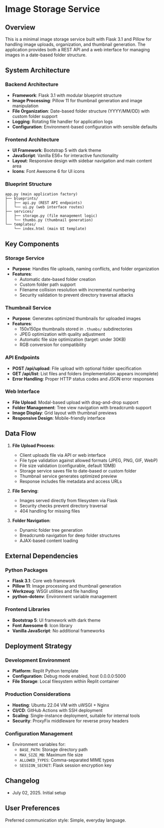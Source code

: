 # Image Storage Service

## Overview

This is a minimal image storage service built with Flask 3.1 and Pillow for handling image uploads, organization, and thumbnail generation. The application provides both a REST API and a web interface for managing images in a date-based folder structure.

## System Architecture

### Backend Architecture
- **Framework**: Flask 3.1 with modular blueprint structure
- **Image Processing**: Pillow 11 for thumbnail generation and image manipulation
- **File Organization**: Date-based folder structure (YYYY/MM/DD) with custom folder support
- **Logging**: Rotating file handler for application logs
- **Configuration**: Environment-based configuration with sensible defaults

### Frontend Architecture
- **UI Framework**: Bootstrap 5 with dark theme
- **JavaScript**: Vanilla ES6+ for interactive functionality
- **Layout**: Responsive design with sidebar navigation and main content area
- **Icons**: Font Awesome 6 for UI icons

### Blueprint Structure
```
app.py (main application factory)
├── blueprints/
│   ├── api.py (REST API endpoints)
│   └── ui.py (web interface routes)
├── services/
│   ├── storage.py (file management logic)
│   └── thumbs.py (thumbnail generation)
└── templates/
    └── index.html (main UI template)
```

## Key Components

### Storage Service
- **Purpose**: Handles file uploads, naming conflicts, and folder organization
- **Features**: 
  - Automatic date-based folder creation
  - Custom folder path support
  - Filename collision resolution with incremental numbering
  - Security validation to prevent directory traversal attacks

### Thumbnail Service
- **Purpose**: Generates optimized thumbnails for uploaded images
- **Features**:
  - 150x150px thumbnails stored in `.thumbs/` subdirectories
  - JPEG optimization with quality adjustment
  - Automatic file size optimization (target: under 30KB)
  - RGB conversion for compatibility

### API Endpoints
- **POST /api/upload**: File upload with optional folder specification
- **GET /api/list**: List files and folders (implementation appears incomplete)
- **Error Handling**: Proper HTTP status codes and JSON error responses

### Web Interface
- **File Upload**: Modal-based upload with drag-and-drop support
- **Folder Management**: Tree view navigation with breadcrumb support
- **Image Display**: Grid layout with thumbnail previews
- **Responsive Design**: Mobile-friendly interface

## Data Flow

1. **File Upload Process**:
   - Client uploads file via API or web interface
   - File type validation against allowed formats (JPEG, PNG, GIF, WebP)
   - File size validation (configurable, default 10MB)
   - Storage service saves file to date-based or custom folder
   - Thumbnail service generates optimized preview
   - Response includes file metadata and access URLs

2. **File Serving**:
   - Images served directly from filesystem via Flask
   - Security checks prevent directory traversal
   - 404 handling for missing files

3. **Folder Navigation**:
   - Dynamic folder tree generation
   - Breadcrumb navigation for deep folder structures
   - AJAX-based content loading

## External Dependencies

### Python Packages
- **Flask 3.1**: Core web framework
- **Pillow 11**: Image processing and thumbnail generation
- **Werkzeug**: WSGI utilities and file handling
- **python-dotenv**: Environment variable management

### Frontend Libraries
- **Bootstrap 5**: UI framework with dark theme
- **Font Awesome 6**: Icon library
- **Vanilla JavaScript**: No additional frameworks

## Deployment Strategy

### Development Environment
- **Platform**: Replit Python template
- **Configuration**: Debug mode enabled, host 0.0.0.0:5000
- **File Storage**: Local filesystem within Replit container

### Production Considerations
- **Hosting**: Ubuntu 22.04 VM with uWSGI + Nginx
- **CI/CD**: GitHub Actions with SSH deployment
- **Scaling**: Single-instance deployment, suitable for internal tools
- **Security**: ProxyFix middleware for reverse proxy headers

### Configuration Management
- Environment variables for:
  - `BASE_PATH`: Storage directory path
  - `MAX_SIZE_MB`: Maximum file size
  - `ALLOWED_TYPES`: Comma-separated MIME types
  - `SESSION_SECRET`: Flask session encryption key

## Changelog
- July 02, 2025. Initial setup

## User Preferences

Preferred communication style: Simple, everyday language.